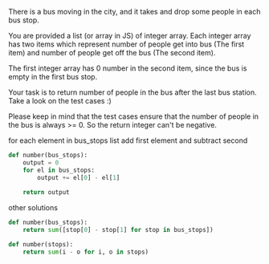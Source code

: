 There is a bus moving in the city, and it takes and drop some people in each bus stop.

You are provided a list (or array in JS) of integer array. Each integer array has two items which represent number of people get into bus (The first item) and number of people get off the bus (The second item).

The first integer array has 0 number in the second item, since the bus is empty in the first bus stop.

Your task is to return number of people in the bus after the last bus station. Take a look on the test cases :)

Please keep in mind that the test cases ensure that the number of people in the bus is always >= 0. So the return integer can't be negative.


 for each element in bus_stops list
 add first element and subtract second
```python
def number(bus_stops):
	output = 0
	for el in bus_stops:
		output += el[0] - el[1]
	
	return output
```  

other solutions

```python
def number(bus_stops):
    return sum([stop[0] - stop[1] for stop in bus_stops])
```
```python    
def number(stops):
    return sum(i - o for i, o in stops)
```
